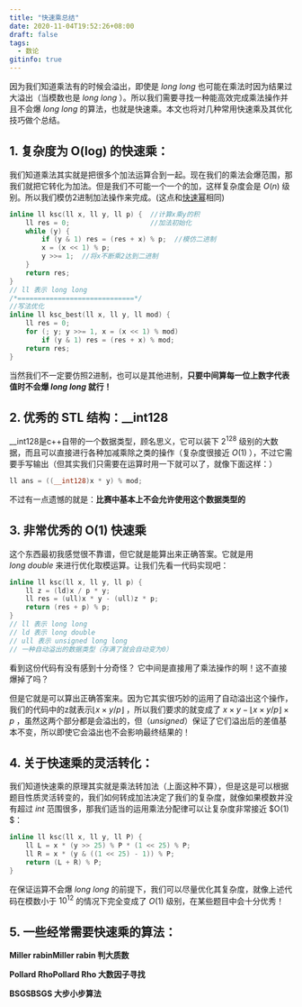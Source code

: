 ```yaml
---
title: "快速乘总结"
date: 2020-11-04T19:52:26+08:00
draft: false
tags:
  - 数论
gitinfo: true
---
```


因为我们知道乘法有的时候会溢出，即使是 $long\ long$ 也可能在乘法时因为结果过大溢出（当模数也是 $long\ long$ ）。所以我们需要寻找一种能高效完成乘法操作并且不会爆 $long\ long$ 的算法，也就是快速乘。本文也将对几种常用快速乘及其优化技巧做个总结。

## 1. 复杂度为 O(log) 的快速乘：

我们知道乘法其实就是把很多个加法运算合到一起。现在我们的乘法会爆范围，那我们就把它转化为加法。但是我们不可能一个一个的加，这样复杂度会是 $O(n)$ 级别。所以我们模仿2进制加法操作来完成。(这点和[快速幂](https://www.cnblogs.com/RioTian/p/13377290.html#%E5%BF%AB%E9%80%9F%E5%B9%82)相同)

```cpp
inline ll ksc(ll x, ll y, ll p) {  //计算x乘y的积
    ll res = 0;                    //加法初始化
    while (y) {
        if (y & 1) res = (res + x) % p;  //模仿二进制
        x = (x << 1) % p;
        y >>= 1;  //将x不断乘2达到二进制
    }
    return res;
}
// ll 表示 long long
/*=============================*/
//写法优化
inline ll ksc_best(ll x, ll y, ll mod) {
    ll res = 0;
    for (; y; y >>= 1, x = (x << 1) % mod)
        if (y & 1) res = (res + x) % mod;
    return res;
}
```

当然我们不一定要仿照2进制，也可以是其他进制，**只要中间算每一位上数字代表值时不会爆 $long\ long$ 就行！**



## 2. 优秀的 STL 结构：__int128

__int128是c++自带的一个数据类型，顾名思义，它可以装下 $2^{128}$ 级别的大数据，而且可以直接进行各种加减乘除之类的操作（复杂度很接近 $O(1)$ ），不过它需要手写输出（但其实我们只需要在运算时用一下就可以了，就像下面这样：）

```cpp
ll ans = ((__int128)x * y) % mod;
```

不过有一点遗憾的就是：**比赛中基本上不会允许使用这个数据类型的**

## 3. 非常优秀的 O(1) 快速乘

这个东西最初我感觉很不靠谱，但它就是能算出来正确答案。它就是用$long\ double$  来进行优化取模运算。让我们先看一代码实现吧：

```cpp
inline ll ksc(ll x, ll y, ll p) {
    ll z = (ld)x / p * y;
    ll res = (ull)x * y - (ull)z * p;
    return (res + p) % p;
}
// ll 表示 long long
// ld 表示 long double
// ull 表示 unsigned long long
// 一种自动溢出的数据类型（存满了就会自动变为0）
```

看到这份代码有没有感到十分奇怪？ 它中间是直接用了乘法操作的啊！这不直接爆掉了吗？

但是它就是可以算出正确答案来。因为它其实很巧妙的运用了自动溢出这个操作，我们的代码中的z就表示$⌊x×y/p⌋$ ，所以我们要求的就变成了 $x×y−⌊x×y/p⌋×p$ ，虽然这两个部分都是会溢出的，但（$unsigned$）保证了它们溢出后的差值基本不变，所以即使它会溢出也不会影响最终结果的！

## 4. 关于快速乘的灵活转化：

我们知道快速乘的原理其实就是乘法转加法（上面这种不算），但是这是可以根据题目性质灵活转变的，我们如何转成加法决定了我们的复杂度，就像如果模数并没有超过 $int$ 范围很多，那我们适当的运用乘法分配律可以让复杂度非常接近 $O(1) $：

```cpp
inline ll ksc(ll x, ll y, ll P) {
    ll L = x * (y >> 25) % P * (1 << 25) % P;
    ll R = x * (y & ((1 << 25) - 1)) % P;
    return (L + R) % P;
}
```

在保证运算不会爆 $long\ long$ 的前提下，我们可以尽量优化其复杂度，就像上述代码在模数小于 $10^{12}$ 的情况下完全变成了 $O(1)$ 级别，在某些题目中会十分优秀！

## 5. 一些经常需要快速乘的算法：

 **Miller rabinMiller rabin 判大质数**

 **Pollard RhoPollard Rho 大数因子寻找**

 **BSGSBSGS 大步小步算法**